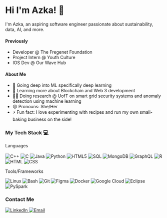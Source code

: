 # Hi I'm Azka! 👋

I'm Azka, an aspiring software engineer passionate about sustainability, data, AI, and more. 

#### Previously 
<ul>
  <li>Developer @ The Fregenet Foundation</li>
  <li>Project Intern @ Youth Culture</li>
  <li>IOS Dev @ Our Wave Hub</li>
</ul>

#### About Me 
- 🔭 Going deep into ML specifically deep learning 
- 🌱 Learning more about Blockchain and Web 3 development
- 👩‍💻 Doing research @ UofT on smart grid security systems and anomaly detection using machine learning
- 😄 Pronouns: She/Her
- ⚡ Fun fact: I love experimenting with recipes and run my own small-baking business on the side! 

### My Tech Stack 💻
Languages  <br>  <br> 
![C++](https://img.shields.io/badge/C++-%23007ACC.svg?style=for-the-badge&logo=C++&logoColor=white)
![C](https://img.shields.io/badge/C-%23F24E1E.svg?style=for-the-badge&logo=C&logoColor=white)
![Java](https://img.shields.io/badge/java-%2338B2AC.svg?style=for-the-badge&logo=java-css&logoColor=white)
![Python](https://img.shields.io/badge/python-3670A0?style=for-the-badge&logo=python&logoColor=ffdd54)
![HTML5](https://img.shields.io/badge/html5-%23E34F26.svg?style=for-the-badge&logo=html5&logoColor=white)
![SQL](https://img.shields.io/badge/sql-%234ea94b.svg?style=for-the-badge&logo=sql&logoColor=white)
![MongoDB](https://img.shields.io/badge/MongoDB-%234ea94b.svg?style=for-the-badge&logo=mongodb&logoColor=white)
![GraphQL](https://img.shields.io/badge/GraphQL-039BE5?style=for-the-badge&logo=GraphQL&logoColor=#FFCB33)
![R](https://img.shields.io/badge/R-%2320232a.svg?style=for-the-badge&logo=R&logoColor=%2361DAFB)
![HTML](https://img.shields.io/badge/HTML-%23000.svg?style=for-the-badge&logo=HTML&logoColor=white)
![CSS](https://img.shields.io/badge/CSS-%23E4405F.svg?style=for-the-badge&logo=CSS&logoColor=white"alt="CSS")


Tools/Frameworks  

![Linux](https://img.shields.io/badge/Linux-%2320232a.svg?style=for-the-badge&logo=Linux&logoColor=%2361DAFB)
![Bash](https://img.shields.io/badge/Bash-%230175C2.svg?style=for-the-badge&logo=Bash&logoColor=white)
![Git](https://img.shields.io/badge/Git-%234285F4.svg?style=for-the-badge&logo=Git&logoColor=white)
![Figma](https://img.shields.io/badge/Figma-%23430098.svg?style=for-the-badge&logo=Figma&logoColor=white)
![Docker](https://img.shields.io/badge/Docker-%234ea94b.svg?style=for-the-badge&logo=Docker&logoColor=white)
![Google Cloud](https://img.shields.io/badge/Google_Cloud-%23000.svg?style=for-the-badge&logo=Google_Cloud&logoColor=white)
![Eclipse](https://img.shields.io/badge/Eclipse-%23F24E1E.svg?style=for-the-badge&logo=Eclipse&logoColor=white)
![PySpark](https://img.shields.io/badge/PySpark-039BE5?style=for-the-badge&logo=PySpark&logoColor=#FFCB33)

### Contact Me 
<a href="https://www.linkedin.com/in/azkasiddiqui/" target="_blank">
  <img src="https://img.shields.io/badge/linkedin-%230077B5.svg?style=for-the-badge&logo=linkedin&logoColor=white" alt="LinkedIn"/>
</a>

<a href="mailto:azkasiddiqui240@gmail.com" target="_blank">
  <img src="https://img.shields.io/badge/Email-D14836?style=for-the-badge&logo=Email&logoColor=white" alt="Email"/>
</a>



        
